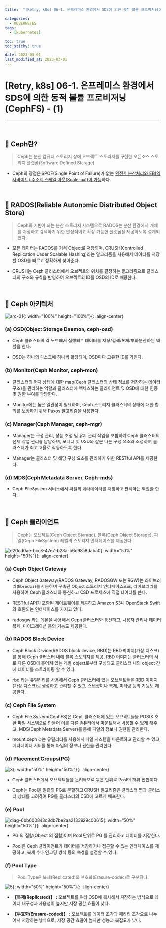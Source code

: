 ```yaml
---
title:  "[Retry, k8s] 06-1. 온프레미스 환경에서 SDS에 의한 동적 볼륨 프로비저닝(CephFS) - (1)"

categories:
  - KUBERNETES
tags:
  - [kubernetes]

toc: true
toc_sticky: true

date: 2023-03-01
last_modified_at: 2023-03-01
---
```

# [Retry, k8s] 06-1. 온프레미스 환경에서 SDS에 의한 동적 볼륨 프로비저닝(CephFS) - (1)
---

<style>
table {
    font-size: 12pt;
}
table th:first-of-type {
    width: 5%;
}
table th:nth-of-type(2) {
    width: 15%;
}
table th:nth-of-type(3) {
    width: 50%;
}
table th:nth-of-type(4) {
    width: 30%;
}
</style>

<br>

## 🔔 Ceph란? 

> Ceph는 분산 컴퓨터 스토리지 상에 오브젝트 스토리지를 구현한 오픈소스 스토리지 플랫폼(Software Defined Storage)
    
- Ceph의 장점은 SPOF(Single Point of Failure)가 없는 <u>완전한 분산처리와 EB(엑사바이트) 수준의 스케일 아웃(Scale-out)이 가능</u>하다.

<br>

## 🔔 RADOS(Reliable Autonomic Distributed Object Store)

> Ceph의 기반이 되는 분산 스토리지 시스템으로 RADOS는 분산 환경에서 개체를 저장하고 검색하기 위한 안정적이고 확장 가능한 플랫폼을 제공하도록 설계되었다.

- 모든 데이터는 RADOS를 거쳐 Object로 저장되며, CRUSH(Controlled Replication Under Scalable Hashing)라는 알고리즘을 사용해서 데이터를 저장할 OSD를 빠르고 정확하게 찾아준다.

- CRUSH는 Ceph 클러스터에서 오브젝트의 위치를 결정하는 알고리즘으로 클러스터의 구조와 규칙을 반영하여 오브젝트의 ID를 OSD의 ID로 매핑한다.

<br>

## 🔔 Ceph 아키텍처


![arc-01](https://user-images.githubusercontent.com/42735894/228179743-3686567a-c390-48e3-9dc6-cfebaf985667.png){: width="100%" height="100%"}{: .align-center}


### (a) OSD(Object Storage Daemon, ceph-osd)

- Ceph 클러스터의 각 노드에서 실행되고 데이터를 저장/검색/복제/부하분산하는 역할을 한다.

- OSD는 하나의 디스크에 하나씩 할당되며, OSD마다 고유한 ID를 가진다.


### (b) Monitor(Ceph Monitor, ceph-mon)

- 클러스터의 현재 상태에 대한 map(Ceph 클러스터의 상태 정보를 저장하는 데이터 구조)을 관리하는 역할과 클러스터에 액세스하는 클라이언트 및 OSD에 대한 인증 및 권한 부여를 담당한다.

- Monitor에는 높은 일관성이 필요하며, Ceph 스토리지 클러스터의 상태에 대한 합의를 보장하기 위해 Paxos 알고리즘을 사용한다.


### (c) Manager(Ceph Manager, ceph-mgr)

- Manager는 구성 관리, 성능 조정 및 유지 관리 작업을 포함하여 Ceph 클러스터의 전체 작업 관리를 담당하며, 모니터 및 OSD와 같은 다른 구성 요소와 조정하여 클러스터가 최고 효율로 작동하도록 한다.

- Manager는 클러스터 및 해당 구성 요소를 관리하기 위한 RESTful API를 제공한다.


### (d) MDS(Ceph Metadata Server, Ceph-mds)

- Ceph FileSystem 서비스에서 파일의 메타데이터를 저장하고 관리하는 역할을 한다.

<br>

## 🔔 Ceph 클라이언트

> Ceph는 오브젝트(Ceph Object Storage), 블록(Ceph Object Storage), 파일(Ceph FileSystem) 레벨의 스토리지 인터페이스를 제공한다.

![e20cd0ae-bcc3-47e7-b23a-b6c98a8daba0](https://user-images.githubusercontent.com/42735894/228186751-115f97cb-b80f-471c-93c4-c544df488214.png){: width="50%" height="50%"}{: .align-center}


### (a) Ceph Object Gateway

- Ceph Object Gateway(RADOS Gateway, RADOSGW 또는 RGW)는 라이브러리(librados)를 사용하여 구축된 Object 스토리지 인터페이스으로, 라이브러리를 사용하여 Ceph 클러스터와 통신하고 OSD 프로세스에 직접 데이터를 쓴다.

- RESTful API가 포함된 게이트웨이를 제공하고 Amazon S3나 OpenStack Swift와 호환되는 인터페이스를 가지고 있다.

- radosgw 라는 데몬을 사용해서 Ceph 클러스터와 통신하고, 사용자 관리나 데이터 복제, 마이그레이션 등의 기능도 제공한다.


### (b) RADOS Block Device

- Ceph Block Device(RADOS block device, RBD)는 RBD 이미지(가상 디스크)를 통해 Ceph 클러스터 내에 블록 스토리지를 제공, RBD 이미지는 클러스터의 서로 다른 OSD에 흩어져 있는 개별 object로부터 구성되고 클러스터 내의 object 간에 데이터를 스트라이핑 할 수 있다.

- rbd 라는 유틸리티를 사용해서 Ceph 클러스터에 있는 오브젝트들을 RBD 이미지(가상 디스크)로 생성하고 관리할 수 있고, 스냅샷이나 복제, 미러링 등의 기능도 제공한다.


### (c) Ceph File System 

- Ceph File System(CephFS)은 Ceph 클러스터에 있는 오브젝트들을 POSIX 호환 파일 시스템으로 만들어 이를 다른 컴퓨터에서 마운트해서 사용할 수 있게 해주고, MDS(Ceph Metadata Server)를 통해 파일의 정보나 권한을 관리한다.

- mount.ceph 라는 유틸리티를 사용해서 파일 시스템을 마운트하고 관리할 수 있고, 메타데이터 서버를 통해 파일의 정보나 권한을 관리한다.


### (d) Placement Groups(PG)

![3](https://user-images.githubusercontent.com/42735894/228211891-5eb572cc-f521-4ab7-bfb0-1809a9b9c874.png){: width="50%" height="50%"}{: .align-center}

- Ceph 클러스터에서 오브젝트들을 논리적으로 묶은 단위로 Pool의 하위 집합이다.

- Ceph는 Pool을 일련의 PG로 분할하고 CRUSH 알고리즘은 클러스터 맵과 클러스터 상태를 고려하여 PG를 클러스터의 OSD에 고르게 배포한다.


### (e) Pool

![diag-6bb600843c8db7be2aa2133929c00615](https://user-images.githubusercontent.com/42735894/228219048-75109f1c-6a26-42a0-829a-b0f047b0f228.png){: width="50%" height="50%"}{: .align-center}

- PG 의 집합(Object 의 집합)이며 Pool 단위로 PG 를 관리하고 데이터를 저장한다.

- Pool은 Ceph 클라이언트가 데이터를 저장하거나 접근할 수 있는 인터페이스를 제공하고, 복제 수나 인코딩 방식 등의 속성을 설정할 수 있다.


### (f) Pool Type

> Pool Type은 복제(Replicated)와 부호화(Erasure-coded)로 구분된다.

![5](https://user-images.githubusercontent.com/42735894/228223047-2b04229d-c939-449a-9718-7a4875c1d21b.png){: width="50%" height="50%"}{: .align-center}

- **【복제(Replicated)】 :** 오브젝트를 여러 OSD에 복사해서 저장하는 방식으로 데이터 내구성과 가용성이 높지만 저장 공간 효율이 낮다.

- **【부호화(Erasure-coded)】 :** 오브젝트를 데이터 조각과 패리티 조각으로 나누어서 저장하는 방식으로, 저장 공간 효율이 높지만 성능과 복잡도가 낮다.

<br>